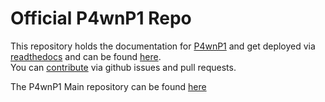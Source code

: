 # Official P4wnP1 Repo

This repository holds the documentation for [P4wnP1](https://github.com/MaMe82/P4wnP1) and get deployed via [readthedocs](https://readthedocs.org) and can be found [here](https://p4wnp1.readthedocs.io/en/latest/).  
You can [contribute](https://p4wnp1.readthedocs.io/en/latest/Contributing-Subfolder/Contributing-Home/) via github issues and pull requests.

The P4wnP1 Main repository can be found [here](https://github.com/mame82/P4wnP1)

